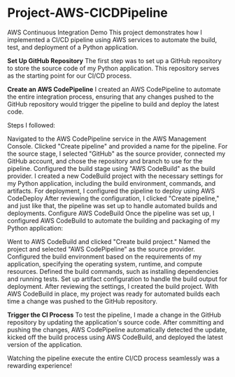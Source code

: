 # Project-AWS-CICDPipeline

AWS Continuous Integration Demo
This project demonstrates how I implemented a CI/CD pipeline using AWS services to automate the build, test, and deployment of a Python application.

**Set Up GitHub Repository**
The first step was to set up a GitHub repository to store the source code of my Python application. This repository serves as the starting point for our CI/CD process.

**Create an AWS CodePipeline**
I created an AWS CodePipeline to automate the entire integration process, ensuring that any changes pushed to the GitHub repository would trigger the pipeline to build and deploy the latest code.

Steps I followed:

Navigated to the AWS CodePipeline service in the AWS Management Console.
Clicked "Create pipeline" and provided a name for the pipeline.
For the source stage, I selected "GitHub" as the source provider, connected my GitHub account, and chose the repository and branch to use for the pipeline.
Configured the build stage using "AWS CodeBuild" as the build provider. I created a new CodeBuild project with the necessary settings for my Python application, including the build environment, commands, and artifacts.
For deployment, I configured the pipeline to deploy using AWS CodeDeploy
After reviewing the configuration, I clicked "Create pipeline," and just like that, the pipeline was set up to handle automated builds and deployments.
Configure AWS CodeBuild
Once the pipeline was set up, I configured AWS CodeBuild to automate the building and packaging of my Python application:

Went to AWS CodeBuild and clicked "Create build project."
Named the project and selected "AWS CodePipeline" as the source provider.
Configured the build environment based on the requirements of my application, specifying the operating system, runtime, and compute resources.
Defined the build commands, such as installing dependencies and running tests.
Set up artifact configuration to handle the build output for deployment.
After reviewing the settings, I created the build project.
With AWS CodeBuild in place, my project was ready for automated builds each time a change was pushed to the GitHub repository.

**Trigger the CI Process**
To test the pipeline, I made a change in the GitHub repository by updating the application's source code. After committing and pushing the changes, AWS CodePipeline automatically detected the update, kicked off the build process using AWS CodeBuild, and deployed the latest version of the application.

Watching the pipeline execute the entire CI/CD process seamlessly was a rewarding experience!
